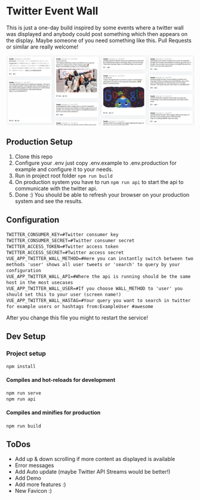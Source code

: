 # Twitter Event Wall

This is just a one-day build inspired by some events where a twitter wall was displayed and anybody could post something which then appears on the display.
Maybe someone of you need something like this. Pull Requests or similar are really welcome!

![Demo picture of googles twitter wall](git/demo.PNG?raw=true "Title")

## Production Setup
1. Clone this repo
2. Configure your .env just copy .env.example to .env.production for example and configure it to your needs.
3. Run in project root folder ```npm run build```
4. On production system you have to run ```npm run api``` to start the api to communicate with the twitter api.
5. Done :) You should be able to refresh your browser on your production system and see the results.

## Configuration
```
TWITTER_CONSUMER_KEY=#Twitter consumer key
TWITTER_CONSUMER_SECRET=#Twitter consumer secret
TWITTER_ACCESS_TOKEN=#Twitter access token
TWITTER_ACCESS_SECRET=#Twitter access secret
VUE_APP_TWITTER_WALL_METHOD=#Here you can instantly switch between two methods 'user' shows all user tweets or 'search' to query by your configuration
VUE_APP_TWITTER_WALL_API=#Where the api is running should be the same host in the most usecases
VUE_APP_TWITTER_WALL_USER=#If you choose WALL_METHOD to 'user' you should set this to your user (screen name!)
VUE_APP_TWITTER_WALL_HASTAG=#Your query you want to search in twitter for example users or hashtags from:ExampleUser #awesome
```
After you change this file you might to restart the service!

## Dev Setup
### Project setup
```
npm install
```

#### Compiles and hot-reloads for development
```
npm run serve
npm run api
```

#### Compiles and minifies for production
```
npm run build
```

## ToDos
- Add up & down scrolling if more content as displayed is available
- Error messages
- Add Auto update (maybe Twitter API Streams would be better!)
- Add Demo
- Add more features :)
- New Favicon :)